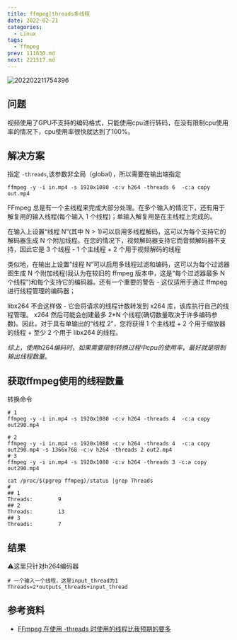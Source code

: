 ```yaml
---
title: ffmpeg|threads多线程
date: 2022-02-21
categories:
  - Linux
tags:
  - ffmpeg
prev: 111630.md
next: 221517.md
---
```


![202202211754396](https://cdn.jsdelivr.net/gh/qbmzc/images/2022/202202211754396.png)

<!-- more -->

## 问题

视频使用了GPU不支持的编码格式，只能使用cpu进行转码，在没有限制cpu使用率的情况下，cpu使用率很快就达到了100%。

## 解决方案

指定 `-threads`,该参数非全局（global），所以需要在输出端指定

```shell
ffmpeg -y -i in.mp4 -s 1920x1080 -c:v h264 -threads 6  -c:a copy  out.mp4
```
FFmpeg 总是有一个主线程来完成大部分处理。在多个输入的情况下，还有用于解复用的输入线程(每个输入 1 个线程)；单输入解复用是在主线程上完成的。

在输入上设置“线程 N”(其中 N > 1)可以启用多线程解码，这可以为每个支持它的解码器生成 N 个附加线程。在您的情况下，视频解码器支持它而音频解码器不支持，因此它是 3 个线程 - 1 个主线程 + 2 个用于视频解码的线程

类似地，在输出上设置“线程 N”可以启用多线程过滤和编码，这可以为每个过滤器图生成 N 个附加线程(我认为在较旧的 ffmpeg 版本中，这是“每个过滤器最多 N 个线程”)和每个支持它的编码器。还有一个重要的警告 - 这仅适用于通过 ffmpeg 进行线程管理的编码器；

libx264 不会这样做 - 它会将请求的线程计数转发到 x264 库，该库执行自己的线程管理。 x264 然后可能会创建最多 2*N 个线程(确切数量取决于许多编码参数)。因此，对于具有单输出的“线程 2”，您将获得 1 个主线程 + 2 个用于缩放器的线程 + 至少 2 个用于 libx264 的线程。

$综上，使用h264编码时，如果需要限制转换过程中cpu的使用率，最好就是限制输出线程数量。$

## 获取ffmpeg使用的线程数量

转换命令

```shell
# 1
ffmpeg -y -i in.mp4 -s 1920x1080 -c:v h264 -threads 4  -c:a copy   out290.mp4

# 2
ffmpeg -y -i in.mp4 -s 1920x1080 -c:v h264 -threads 4  -c:a copy   out290.mp4 -s 1366x768 -c:v h264 -threads 2 out2.mp4
# 3
ffmpeg -y -i in.mp4 -s 1920x1080 -c:v h264 -threads 3 -c:a copy   out290.mp4

```

```shell
cat /proc/$(pgrep ffmpeg)/status |grep Threads
# 
## 1
Threads:        9
## 2
Threads:        13
## 3
Threads:        7
```


## 结果

⚠️这里只针对h264编码器

```shell
# 一个输入一个线程，这里input_thread为1
Threads=2*outputs_threads+input_thread
```

## 参考资料

- [FFmpeg 在使用 -threads 时使用的线程比我预期的要多](https://stackoverflow.com/questions/41006716/ffmpeg-is-using-more-threads-than-i-expect-when-using-threads)


